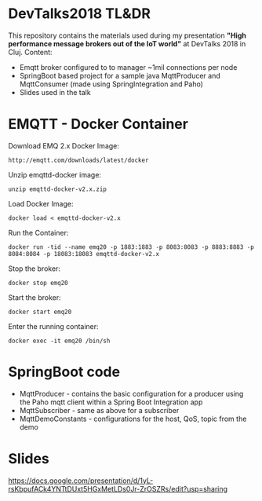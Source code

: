 # DevTalks2018 TL&DR
This repository contains the materials used during my presentation **"High performance message brokers out of the IoT world"** at DevTalks 2018 in Cluj.
Content:
- Emqtt broker configured to to manager ~1mil connections per node
- SpringBoot based project for a sample java MqttProducer and MqttConsumer (made using SpringIntegration and Paho)
- Slides used in the talk

# EMQTT - Docker Container
Download EMQ 2.x Docker Image:

`http://emqtt.com/downloads/latest/docker`

Unzip emqttd-docker image:

`unzip emqttd-docker-v2.x.zip`

Load Docker Image:

`docker load < emqttd-docker-v2.x`

Run the Container:

`docker run -tid --name emq20 -p 1883:1883 -p 8083:8083 -p 8883:8883 -p 8084:8084 -p 18083:18083 emqttd-docker-v2.x`

Stop the broker:

`docker stop emq20`

Start the broker:

`docker start emq20`

Enter the running container:

`docker exec -it emq20 /bin/sh`

# SpringBoot code
- MqttProducer - contains the basic configuration for a producer using the Paho mqtt client within a Spring Boot Integration app
- MqttSubscriber - same as above for a subscriber
- MqttDemoConstants - configurations for the host, QoS, topic from the demo


# Slides
https://docs.google.com/presentation/d/1yL-rsKbpufACk4YNTtDUxt5HGxMetLDs0Jr-ZrOSZRs/edit?usp=sharing
